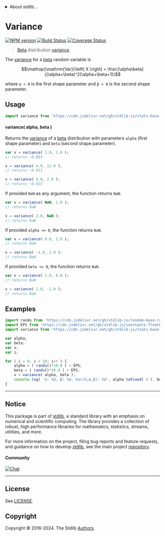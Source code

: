 <!--

@license Apache-2.0

Copyright (c) 2018 The Stdlib Authors.

Licensed under the Apache License, Version 2.0 (the "License");
you may not use this file except in compliance with the License.
You may obtain a copy of the License at

   http://www.apache.org/licenses/LICENSE-2.0

Unless required by applicable law or agreed to in writing, software
distributed under the License is distributed on an "AS IS" BASIS,
WITHOUT WARRANTIES OR CONDITIONS OF ANY KIND, either express or implied.
See the License for the specific language governing permissions and
limitations under the License.

-->


<details>
  <summary>
    About stdlib...
  </summary>
  <p>We believe in a future in which the web is a preferred environment for numerical computation. To help realize this future, we've built stdlib. stdlib is a standard library, with an emphasis on numerical and scientific computation, written in JavaScript (and C) for execution in browsers and in Node.js.</p>
  <p>The library is fully decomposable, being architected in such a way that you can swap out and mix and match APIs and functionality to cater to your exact preferences and use cases.</p>
  <p>When you use stdlib, you can be absolutely certain that you are using the most thorough, rigorous, well-written, studied, documented, tested, measured, and high-quality code out there.</p>
  <p>To join us in bringing numerical computing to the web, get started by checking us out on <a href="https://github.com/stdlib-js/stdlib">GitHub</a>, and please consider <a href="https://opencollective.com/stdlib">financially supporting stdlib</a>. We greatly appreciate your continued support!</p>
</details>

# Variance

[![NPM version][npm-image]][npm-url] [![Build Status][test-image]][test-url] [![Coverage Status][coverage-image]][coverage-url] <!-- [![dependencies][dependencies-image]][dependencies-url] -->

> [Beta][beta-distribution] distribution [variance][variance].

<!-- Section to include introductory text. Make sure to keep an empty line after the intro `section` element and another before the `/section` close. -->

<section class="intro">

The [variance][variance] for a [beta][beta-distribution] random variable is

<!-- <equation class="equation" label="eq:beta_variance" align="center" raw="\operatorname{Var}\left( X \right) = \frac{\alpha\beta}{(\alpha+\beta)^2(\alpha+\beta+1)}" alt="Variance for a beta distribution."> -->

```math
\mathop{\mathrm{Var}}\left( X \right) = \frac{\alpha\beta}{(\alpha+\beta)^2(\alpha+\beta+1)}
```

<!-- <div class="equation" align="center" data-raw-text="\operatorname{Var}\left( X \right) = \frac{\alpha\beta}{(\alpha+\beta)^2(\alpha+\beta+1)}" data-equation="eq:beta_variance">
    <img src="https://cdn.jsdelivr.net/gh/stdlib-js/stdlib@51534079fef45e990850102147e8945fb023d1d0/lib/node_modules/@stdlib/stats/base/dists/beta/variance/docs/img/equation_beta_variance.svg" alt="Variance for a beta distribution.">
    <br>
</div> -->

<!-- </equation> -->

where `α > 0` is the first shape parameter and `β > 0` is the second shape parameter.

</section>

<!-- /.intro -->

<!-- Package usage documentation. -->



<section class="usage">

## Usage

```javascript
import variance from 'https://cdn.jsdelivr.net/gh/stdlib-js/stats-base-dists-beta-variance@v0.2.2-deno/mod.js';
```

#### variance( alpha, beta )

Returns the [variance][variance] of a [beta][beta-distribution] distribution with parameters `alpha` (first shape parameter) and `beta` (second shape parameter).

```javascript
var v = variance( 1.0, 1.0 );
// returns ~0.083

v = variance( 4.0, 12.0 );
// returns ~0.011

v = variance( 8.0, 2.0 );
// returns ~0.015
```

If provided `NaN` as any argument, the function returns `NaN`.

```javascript
var v = variance( NaN, 2.0 );
// returns NaN

v = variance( 2.0, NaN );
// returns NaN
```

If provided `alpha <= 0`, the function returns `NaN`.

```javascript
var v = variance( 0.0, 1.0 );
// returns NaN

v = variance( -1.0, 1.0 );
// returns NaN
```

If provided `beta <= 0`, the function returns `NaN`.

```javascript
var v = variance( 1.0, 0.0 );
// returns NaN

v = variance( 1.0, -1.0 );
// returns NaN
```

</section>

<!-- /.usage -->

<!-- Package usage notes. Make sure to keep an empty line after the `section` element and another before the `/section` close. -->

<section class="notes">

</section>

<!-- /.notes -->

<!-- Package usage examples. -->

<section class="examples">

## Examples

<!-- eslint no-undef: "error" -->

```javascript
import randu from 'https://cdn.jsdelivr.net/gh/stdlib-js/random-base-randu@deno/mod.js';
import EPS from 'https://cdn.jsdelivr.net/gh/stdlib-js/constants-float64-eps@deno/mod.js';
import variance from 'https://cdn.jsdelivr.net/gh/stdlib-js/stats-base-dists-beta-variance@v0.2.2-deno/mod.js';

var alpha;
var beta;
var v;
var i;

for ( i = 0; i < 10; i++ ) {
    alpha = ( randu()*10.0 ) + EPS;
    beta = ( randu()*10.0 ) + EPS;
    v = variance( alpha, beta );
    console.log( 'α: %d, β: %d, Var(X;α,β): %d', alpha.toFixed( 4 ), beta.toFixed( 4 ), v.toFixed( 4 ) );
}
```

</section>

<!-- /.examples -->

<!-- Section to include cited references. If references are included, add a horizontal rule *before* the section. Make sure to keep an empty line after the `section` element and another before the `/section` close. -->

<section class="references">

</section>

<!-- /.references -->

<!-- Section for related `stdlib` packages. Do not manually edit this section, as it is automatically populated. -->

<section class="related">

</section>

<!-- /.related -->

<!-- Section for all links. Make sure to keep an empty line after the `section` element and another before the `/section` close. -->


<section class="main-repo" >

* * *

## Notice

This package is part of [stdlib][stdlib], a standard library with an emphasis on numerical and scientific computing. The library provides a collection of robust, high performance libraries for mathematics, statistics, streams, utilities, and more.

For more information on the project, filing bug reports and feature requests, and guidance on how to develop [stdlib][stdlib], see the main project [repository][stdlib].

#### Community

[![Chat][chat-image]][chat-url]

---

## License

See [LICENSE][stdlib-license].


## Copyright

Copyright &copy; 2016-2024. The Stdlib [Authors][stdlib-authors].

</section>

<!-- /.stdlib -->

<!-- Section for all links. Make sure to keep an empty line after the `section` element and another before the `/section` close. -->

<section class="links">

[npm-image]: http://img.shields.io/npm/v/@stdlib/stats-base-dists-beta-variance.svg
[npm-url]: https://npmjs.org/package/@stdlib/stats-base-dists-beta-variance

[test-image]: https://github.com/stdlib-js/stats-base-dists-beta-variance/actions/workflows/test.yml/badge.svg?branch=v0.2.2
[test-url]: https://github.com/stdlib-js/stats-base-dists-beta-variance/actions/workflows/test.yml?query=branch:v0.2.2

[coverage-image]: https://img.shields.io/codecov/c/github/stdlib-js/stats-base-dists-beta-variance/main.svg
[coverage-url]: https://codecov.io/github/stdlib-js/stats-base-dists-beta-variance?branch=main

<!--

[dependencies-image]: https://img.shields.io/david/stdlib-js/stats-base-dists-beta-variance.svg
[dependencies-url]: https://david-dm.org/stdlib-js/stats-base-dists-beta-variance/main

-->

[chat-image]: https://img.shields.io/gitter/room/stdlib-js/stdlib.svg
[chat-url]: https://app.gitter.im/#/room/#stdlib-js_stdlib:gitter.im

[stdlib]: https://github.com/stdlib-js/stdlib

[stdlib-authors]: https://github.com/stdlib-js/stdlib/graphs/contributors

[umd]: https://github.com/umdjs/umd
[es-module]: https://developer.mozilla.org/en-US/docs/Web/JavaScript/Guide/Modules

[deno-url]: https://github.com/stdlib-js/stats-base-dists-beta-variance/tree/deno
[deno-readme]: https://github.com/stdlib-js/stats-base-dists-beta-variance/blob/deno/README.md
[umd-url]: https://github.com/stdlib-js/stats-base-dists-beta-variance/tree/umd
[umd-readme]: https://github.com/stdlib-js/stats-base-dists-beta-variance/blob/umd/README.md
[esm-url]: https://github.com/stdlib-js/stats-base-dists-beta-variance/tree/esm
[esm-readme]: https://github.com/stdlib-js/stats-base-dists-beta-variance/blob/esm/README.md
[branches-url]: https://github.com/stdlib-js/stats-base-dists-beta-variance/blob/main/branches.md

[stdlib-license]: https://raw.githubusercontent.com/stdlib-js/stats-base-dists-beta-variance/main/LICENSE

[beta-distribution]: https://en.wikipedia.org/wiki/Beta_distribution

[variance]: https://en.wikipedia.org/wiki/Variance

</section>

<!-- /.links -->
